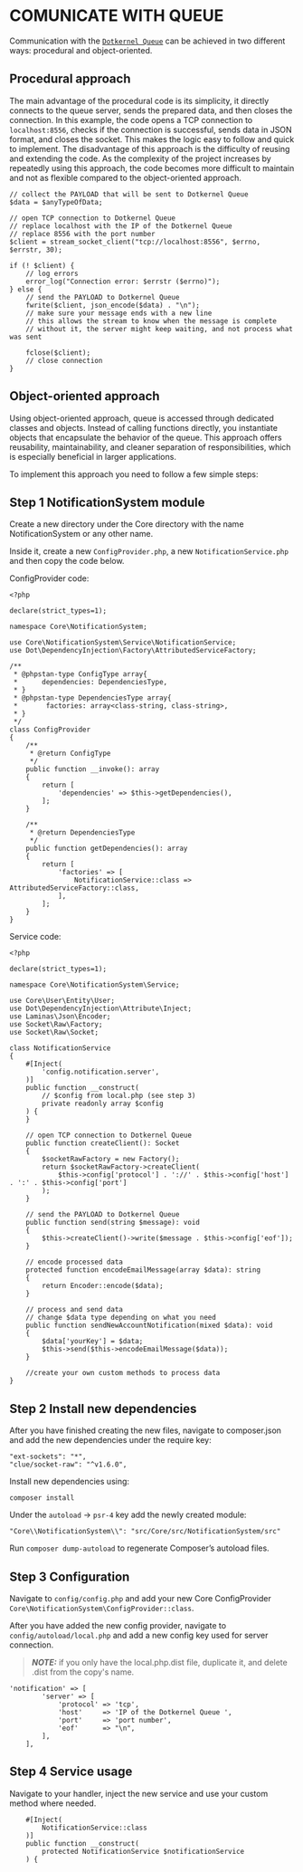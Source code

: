 # COMUNICATE WITH QUEUE

Communication with the  [`Dotkernel Queue`](https://github.com/dotkernel/queue) can be achieved in two different ways: procedural and object-oriented.

## Procedural approach

The main advantage of the procedural code is its simplicity, it directly connects to the queue server, sends the prepared data, and then closes the connection. In this example, the code opens a TCP connection to `localhost:8556`, checks if the connection is successful, sends data in JSON format, and closes the socket. This makes the logic easy to follow and quick to implement. The disadvantage of this approach is the difficulty of reusing and extending the code. As the complexity of the project increases by repeatedly using this approach, the code becomes more difficult to maintain and not as flexible compared to the object-oriented approach.

```shell
// collect the PAYLOAD that will be sent to Dotkernel Queue 
$data = $anyTypeOfData;

// open TCP connection to Dotkernel Queue 
// replace localhost with the IP of the Dotkernel Queue 
// replace 8556 with the port number 
$client = stream_socket_client("tcp://localhost:8556", $errno, $errstr, 30);

if (! $client) {
    // log errors
    error_log("Connection error: $errstr ($errno)");
} else {
    // send the PAYLOAD to Dotkernel Queue 
    fwrite($client, json_encode($data) . "\n");
    // make sure your message ends with a new line
    // this allows the stream to know when the message is complete
    // without it, the server might keep waiting, and not process what was sent

    fclose($client);
    // close connection 
}
```

## Object-oriented approach

Using object-oriented approach, queue is accessed through dedicated classes and objects. Instead of calling functions directly, you instantiate objects that encapsulate the behavior of the queue. This approach offers reusability, maintainability, and cleaner separation of responsibilities, which is especially beneficial in larger applications.

To implement this approach you need to follow a few simple steps:

## Step 1 NotificationSystem module

Create a new directory under the Core directory with the name NotificationSystem or any other name.

Inside it, create a new `ConfigProvider.php`, a new `NotificationService.php` and then copy the code below.

ConfigProvider code:

```shell
<?php

declare(strict_types=1);

namespace Core\NotificationSystem;

use Core\NotificationSystem\Service\NotificationService;
use Dot\DependencyInjection\Factory\AttributedServiceFactory;

/**
 * @phpstan-type ConfigType array{
 *      dependencies: DependenciesType,
 * }
 * @phpstan-type DependenciesType array{
 *       factories: array<class-string, class-string>,
 * }
 */
class ConfigProvider
{
    /**
     * @return ConfigType
     */
    public function __invoke(): array
    {
        return [
            'dependencies' => $this->getDependencies(),
        ];
    }

    /**
     * @return DependenciesType
     */
    public function getDependencies(): array
    {
        return [
            'factories' => [
                NotificationService::class => AttributedServiceFactory::class,
            ],
        ];
    }
}
```

Service code:

```shell
<?php

declare(strict_types=1);

namespace Core\NotificationSystem\Service;

use Core\User\Entity\User;
use Dot\DependencyInjection\Attribute\Inject;
use Laminas\Json\Encoder;
use Socket\Raw\Factory;
use Socket\Raw\Socket;

class NotificationService
{
    #[Inject(
        'config.notification.server',
    )]
    public function __construct(
        // $config from local.php (see step 3)
        private readonly array $config
    ) {
    }
    
    // open TCP connection to Dotkernel Queue
    public function createClient(): Socket
    {
        $socketRawFactory = new Factory();
        return $socketRawFactory->createClient(
            $this->config['protocol'] . '://' . $this->config['host'] . ':' . $this->config['port']
        );
    }
    
    // send the PAYLOAD to Dotkernel Queue 
    public function send(string $message): void
    {
        $this->createClient()->write($message . $this->config['eof']);
    }
    
    // encode processed data
    protected function encodeEmailMessage(array $data): string
    {
        return Encoder::encode($data);
    }

    // process and send data
    // change $data type depending on what you need 
    public function sendNewAccountNotification(mixed $data): void
    {
        $data['yourKey'] = $data;
        $this->send($this->encodeEmailMessage($data));
    }
    
    //create your own custom methods to process data
}
```

## Step 2 Install new dependencies

After you have finished creating the new files, navigate to composer.json and add the new dependencies under the require key:

```shell
"ext-sockets": "*",
"clue/socket-raw": "^v1.6.0",
```

Install new dependencies using:

```shell
composer install
```

Under the `autoload` → `psr-4` key add the newly created module:

```shell
"Core\\NotificationSystem\\": "src/Core/src/NotificationSystem/src"
```

Run `composer dump-autoload` to regenerate Composer’s autoload files.

## Step 3 Configuration

Navigate to `config/config.php` and add your new Core ConfigProvider `Core\NotificationSystem\ConfigProvider::class`.

After you have added the new config provider, navigate to `config/autoload/local.php` and add a new config key used for server connection.
> **_NOTE:_**  if you only have the local.php.dist file, duplicate it, and delete .dist from the copy's name.

```shell
'notification' => [
        'server' => [
            'protocol' => 'tcp',
            'host'     => 'IP of the Dotkernel Queue ',
            'port'     => 'port number',
            'eof'      => "\n",
        ],
    ],
```

## Step 4 Service usage

Navigate to your handler, inject the new service and use your custom method where needed.

```shell
    #[Inject(
        NotificationService::class
    )]
    public function __construct(
        protected NotificationService $notificationService
    ) {
```
